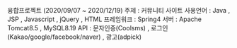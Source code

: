 융합프로젝트 (2020/09/07 ~ 2020/12/19)
주제 : 커뮤니티 사이트
사용언어 : Java , JSP , Javascript , jQuery , HTML
프레임워크 : Spring4
서버 : Apache Tomcat8.5 , MySQL8.19
API : 문자인증(Coolsms) , 로그인(Kakao/google/facebook/naver) , 광고(adpick)

